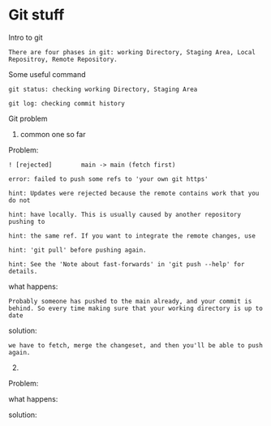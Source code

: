 # Git stuff
Intro to git
    
    There are four phases in git: working Directory, Staging Area, Local Repositroy, Remote Repository.

Some useful command
    
    git status: checking working Directory, Staging Area
    
    git log: checking commit history

Git problem

1) common one so far
   
Problem:

    ! [rejected]        main -> main (fetch first)
   
    error: failed to push some refs to 'your own git https'
   
    hint: Updates were rejected because the remote contains work that you do not
   
    hint: have locally. This is usually caused by another repository pushing to
   
    hint: the same ref. If you want to integrate the remote changes, use
   
    hint: 'git pull' before pushing again.
    
    hint: See the 'Note about fast-forwards' in 'git push --help' for details.

what happens:

    Probably someone has pushed to the main already, and your commit is behind. So every time making sure that your working directory is up to date

solution: 

    we have to fetch, merge the changeset, and then you'll be able to push again.

2)

Problem:

what happens:

solution:


    
